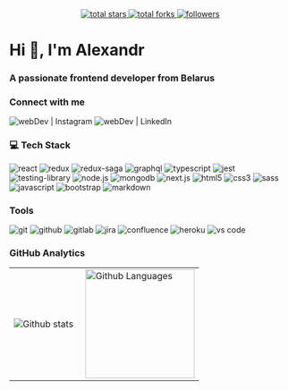 <div align="center">
  <a href="https://github.com/monstrikwho?tab=repositories&sort=stargazers">    
    <img alt="total stars" title="Total stars on GitHub" src="https://custom-icon-badges.herokuapp.com/badge/dynamic/json?logo=star&color=7c007c&labelColor=640464&label=Stars&style=for-the-badge&query=%24.stars&url=https://api.github-star-counter.workers.dev/user/monstrikwho"/>
  </a>  
  <a href="https://github.com/monstrikwho?tab=repositories&sort=stargazers">    
    <img alt="total forks" title="Total forks on GitHub" src="https://custom-icon-badges.herokuapp.com/badge/dynamic/json?logo=fork&color=55960c&labelColor=488207&label=Forks&style=for-the-badge&query=%24.forks&url=https://api.github-star-counter.workers.dev/user/monstrikwho"/>
  </a>  
  <a href="https://github.com/monstrikwho">    
    <img alt="followers" title="Follow me on Github" src="https://custom-icon-badges.herokuapp.com/github/followers/monstrikwho?color=236ad3&labelColor=1155ba&style=for-the-badge&logo=person-add&label=Follow&logoColor=white"/>
  </a>
</div>
<h1 align="left">
  Hi 👋, I'm Alexandr
</h1>
<h3 align="left">A passionate frontend developer from Belarus</h3>

<h3 align="left">Connect with me</h3>
<div align="left">
  <img alt="webDev | Instagram" src="https://img.shields.io/badge/instagram-E4405F.svg?&style=for-the-badge&logo=instagram&logoColor=white" />
  <img alt="webDev | LinkedIn" src="https://img.shields.io/badge/linkedin-0077B5.svg?&style=for-the-badge&logo=linkedin&logoColor=white" />
</div>

<h3 align="left">💻 Tech Stack</h3>
<div align="left">
  <img alt="react" src="https://img.shields.io/badge/react-61DAFB.svg?&style=for-the-badge&logo=react&logoColor=fff" />
  <img alt="redux" src="https://img.shields.io/badge/redux-764ABC.svg?&style=for-the-badge&logo=redux&logoColor=fff" />
  <img alt="redux-saga" src="https://img.shields.io/badge/redux saga-939393.svg?&style=for-the-badge&logo=redux-saga&logoColor=fff" />
  <img alt="graphql" src="https://img.shields.io/badge/graphql-E10098.svg?&style=for-the-badge&logo=graphql&logoColor=fff" />
  <img alt="typescript" src="https://img.shields.io/badge/typescript-007ACC.svg?&style=for-the-badge&logo=typescript&logoColor=fff" />
  <img alt="jest" src="https://img.shields.io/badge/jest-C21325.svg?&style=for-the-badge&logo=jest&logoColor=fff" />
  <img alt="testing-library" src="https://img.shields.io/badge/rtl-D62B2A.svg?&style=for-the-badge&logo=testing-library&logoColor=fff" />
  <img alt="node.js" src="https://img.shields.io/badge/node.js-90C53F.svg?&style=for-the-badge&logo=node.js&logoColor=fff" />
  <img alt="mongodb" src="https://img.shields.io/badge/mongodb-26A944.svg?&style=for-the-badge&logo=mongodb&logoColor=fff" />
  <img alt="next.js" src="https://img.shields.io/badge/next.js-000.svg?&style=for-the-badge&logo=next.js&logoColor=fff" />
  <img alt="html5" src="https://img.shields.io/badge/html-E34F26.svg?&style=for-the-badge&logo=html5&logoColor=fff" />
  <img alt="css3" src="https://img.shields.io/badge/css-1572B6.svg?&style=for-the-badge&logo=css3&logoColor=fff" />
  <img alt="sass" src="https://img.shields.io/badge/sass-CF649A.svg?&style=for-the-badge&logo=sass&logoColor=fff" />
  <img alt="javascript" src="https://img.shields.io/badge/javascript-F7DF1E.svg?&style=for-the-badge&logo=javascript&logoColor=fff" />
  <img alt="bootstrap" src="https://img.shields.io/badge/bootstrap-7610F7.svg?&style=for-the-badge&logo=bootstrap&logoColor=fff" />
  <img alt="markdown" src="https://img.shields.io/badge/markdown-000.svg?&style=for-the-badge&logo=markdown&logoColor=fff" />
</div>

<h3 align="left">Tools</h3>
<div align="left">
  <img alt="git" src="https://img.shields.io/badge/git-F05033.svg?&style=for-the-badge&logo=git&logoColor=fff" />
  <img alt="github" src="https://img.shields.io/badge/github-000.svg?&style=for-the-badge&logo=github&logoColor=fff" />
  <img alt="gitlab" src="https://img.shields.io/badge/gitlab-380D75.svg?&style=for-the-badge&logo=gitlab&logoColor=fff" />
  <img alt="jira" src="https://img.shields.io/badge/jira-2D80FF.svg?&style=for-the-badge&logo=jira&logoColor=fff" />
  <img alt="confluence" src="https://img.shields.io/badge/confluence-1F4D7D.svg?&style=for-the-badge&logo=confluence&logoColor=fff" />
  <img alt="heroku" src="https://img.shields.io/badge/heroku-5920B1.svg?&style=for-the-badge&logo=heroku&logoColor=fff" />
  <img alt="vs code" src="https://img.shields.io/badge/vs code-007ACC.svg?&style=for-the-badge&logo=visual-studio-code&logoColor=fff" />
</div>

<h3 align="left">GitHub Analytics</h3>
<table>  
  <tr>    
    <td>      
      <img align="left" src="https://github-readme-streak-stats.herokuapp.com/?user=monstrikwho&theme=algolia" alt="Github stats" />    
    </td>    
    <td>      
      <img height="195px" align="right" alt="Github Languages" src="https://github-readme-stats-eight-theta.vercel.app/api/top-langs/?username=monstrikwho&theme=algolia&layout=compact" />    
    </td>  
  </tr>
</table>

